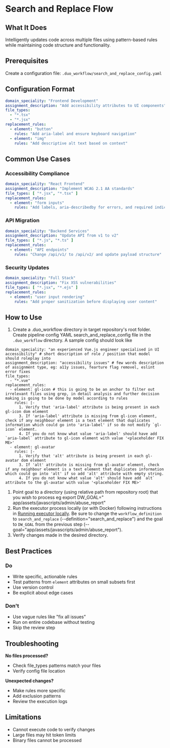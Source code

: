 # Search and Replace Flow

## What It Does

Intelligently updates code across multiple files using pattern-based rules while maintaining code structure and
functionality.

## Prerequisites

Create a configuration file: `.duo_workflow/search_and_replace_config.yaml`

## Configuration Format

```YAML
domain_speciality: "Frontend Development"
assignment_description: "Add accessibility attributes to UI components"
file_types:
  - "*.tsx"
  - "*.jsx"
replacement_rules:
  - element: "button"
    rules: "Add aria-label and ensure keyboard navigation"
  - element: "img"
    rules: "Add descriptive alt text based on context"
```

## Common Use Cases

### Accessibility Compliance

```YAML
domain_speciality: "React Frontend"
assignment_description: "Implement WCAG 2.1 AA standards"
file_types: [ "*.jsx", "*.tsx" ]
replacement_rules:
  - element: "form inputs"
    rules: "Add labels, aria-describedby for errors, and required indicators"
```

### API Migration

```YAML
domain_speciality: "Backend Services"
assignment_description: "Update API from v1 to v2"
file_types: [ "*.js", "*.ts" ]
replacement_rules:
  - element: "API endpoints"
    rules: "Change /api/v1/ to /api/v2/ and update payload structure"
```

### Security Updates

```YAML
domain_speciality: "Full Stack"
assignment_description: "Fix XSS vulnerabilities"
file_types: [ "*.jsx", "*.ejs" ]
replacement_rules:
  - element: "user input rendering"
    rules: "Add proper sanitization before displaying user content"
```

## How to Use

1. Create a .duo_workflow directory in target repository's root folder. Create pipeline config YAML
   search_and_replace_config file in the `.duo_workflow` directory. A sample config should look like

``` plaintext
domain_speciality: "an experienced Vue.js engineer specialised in UI accessibility" # short description of role / position that model should roleplay into
assignment_description: "accessibility issues" # few words description of assignment type, eg: a11y issues, fearture flag removel, eslint error fixes
file_types:
  - "*.vue"
replacement_rules:
  - element: gl-icon # this is going to be an anchor to filter out irrelevant files using grep, in detail analysis and further decision making is going to be done by model according to rules
    rules: |-
      1. Verify that 'aria-label' attribute is being present in each gl-icon dom element
      3. If 'aria-label' attribute is missing from gl-icon element, check if any neighbour element is a text element that duplicates information which could go into 'aria-label' if so do not modify `gl-icon` element.
      4. If you do not know what value 'aria-label' should have add `aria-label` attribute to gl-icon element with value '<placeholder FIX ME>'
  - element: gl-avatar
    rules: |-
      1. Verify that 'alt' attribute is being present in each gl-avatar dom element
      3. If 'alt' attribute is missing from gl-avatar element, check if any neighbour element is a text element that duplicates information which could go into 'alt' if so add 'alt' attribute with empty string.
      4. If you do not know what value 'alt' should have add `alt` attribute to the gl-avatar with value '<placeholder FIX ME>'
```

1. Point goal to a directory (using relative path from repository root) that you wish to process eg export DW_GOAL="
   app/assets/javascripts/admin/abuse_report"
1. Run the executor process locally (or with Docker) following instructions
   in [Running executor locally](https://gitlab.com/gitlab-org/duo-workflow/duo-workflow-executor#running-the-executor).
   Be sure to change the
   `workflow_definition` to `search_and_replace` (--definition="search_and_replace") and the goal to `DW_GOAL` from the
   previous step (--goal="app/assets/javascripts/admin/abuse_report").
1. Verify changes made in the desired directory.

## Best Practices

### Do

- Write specific, actionable rules
- Test patterns from `element` attributes on small subsets first
- Use version control
- Be explicit about edge cases

### Don't

- Use vague rules like "fix all issues"
- Run on entire codebase without testing
- Skip the review step

## Troubleshooting

**No files processed?**

- Check file_types patterns match your files
- Verify config file location

**Unexpected changes?**

- Make rules more specific
- Add exclusion patterns
- Review the execution logs

## Limitations

- Cannot execute code to verify changes
- Large files may hit token limits
- Binary files cannot be processed
